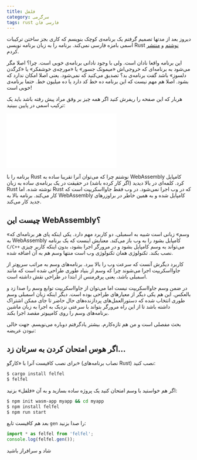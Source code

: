 ```yaml
---
title: فلفل
category: سرگرمی
tags: rust فارسی فان
---
```

دیروز بعد از مدتها تصمیم گرفتم یک برنامه‌ی کوچک بنویسم که کاری بجز ساختن ترکیبات اسمی بامزه فارسی نمی‌کند. برنامه را به زبان برنامه نویسی Rust [نوشتم] و [منتشر] کردم.

این برنامه واقعا نادان است. ولی با وجود نادانی برنامه‌ی خوبی است. چرا؟ اصلا مگر می‌شود به برنامه‌ای که خروجی‌اش «میمونک جسور» یا «مورچه‌ی خوشفکر» یا «کرگدن دلسوز» باشد گفت برنامه‌ی بد؟ تصدیق می‌کنید که نمی‌شود. یعنی اصلا امکان ندارد که بشود. اصلا هم مهم نیست که این برنامه ده خط کد دارد یا ده میلیون خط. حتما برنامه‌ی خوبی است!

هربار که این صفحه را ریفرش کنید اگر همه چیز بر وفق مراد پیش رفته باشد باید یک ترکیب اسمی در پایین ببینید:

<iframe src="assets/wasm/felfel/" style="border:none"></iframe>

برنامه را با Rust نوشتم چرا که می‌توان آنرا تقریبا ساده به WebAssembly کامپایل کرد. کلمه‌ای در بالا دیدید (اگر کار کرده باشد) در حقیقت در یک برنامه‌ی ساده به زبان Rust نوشته شده. اما Rust که در وب اجرا نمی‌شود. در وب فقط جاوااسکریپت است که کار می‌کند. برنامه بالا به WebAssembly کامپایل شده و به همین خاطر در براوزرهای جدید کار می‌کند. 


## چیست این WebAssembly؟
«وسم» زبانی است شبیه به اسمبلی. دو کاربرد مهم دارد. یکی اینکه پای هر برنامه‌ای که به WebAssembly کامپایل بشود را به وب باز می‌کند. معنایش اینست که یک برنامه `C/C++` می‌تواند به وسم کامپایل بشود و در مرورگر اجرا بشود، بدون اینکه کاربر چیزی نصب بکند. تکنولوژی همان تکنولوژی وب است منتها وسم هم به آن اضافه شده.

کاربرد دیگرش آنست که سرعت وب را بالا ببرد. برنامه‌های وسم به مراتب سریع‌تر از جاوااسکریپت اجرا می‌شوند چرا که وسم از بنیاد طوری طراحی شده است که مانند اسمبلی باشد، یعنی پرفرمنس از ابتدا در طراحی نقش داشته است.

در ضمن وسم جاوااسکریپت نیست اما می‌توان از جاوااسکریپت توابع وسم را صدا زد و بالعکس. این هم یکی دیگر از معیارهای طراحی بوده است. دیگر اینکه زبان اسمبلی وسم طوری انتخاب شده که دستورالعمل‌های پردازنده‌های حال حاضر تا جای ممکن اشتراک داشته باشد تا از این راه مرورگر بتواند با سرعتی نزدیک به اجرا به زبان ماشین برنامه‌های وسم را روی کامپیوتر مقصد اجرا بکند.

بحث مفصلی است و من هم تازه‌کارم. بیشتر یادگرفتم دوباره می‌نویسم. جهت خالی نبودن عریضه:

## اگر هوس امتحان کردن به سرتان زد...
برای نصب کافیست آنرا با «کارگو» (نصاب برنامه‌های Rust) نصب کنید:

```bash
$ cargo install felfel
$ felfel
```

اگر هم خواستید با وسم امتحان کنید یک پروژه ساده بسازید و به آن «فلفل» بزنید:

```bash
$ npm init wasm-app myapp && cd myapp
$ npm install felfel
$ npm run start
```

بعد هم کافیست تابع `gen` را صدا بزنید:

```javascript
import * as felfel from 'felfel';
console.log(felfel.gen());
```
شاد و سرافراز باشید


[نوشتم]: https://github.com/mehdisadeghi/felfel
[منتشر]: https://crates.io/crates/felfel
